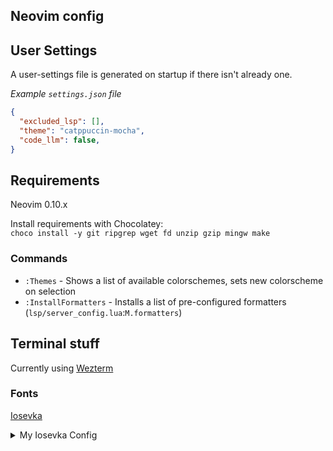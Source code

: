 ## Neovim config

## User Settings

A user-settings file is generated on startup if there isn't already one.

_Example `settings.json` file_

```json
{
  "excluded_lsp": [],
  "theme": "catppuccin-mocha",
  "code_llm": false,
}
```

## Requirements

Neovim 0.10.x  

Install requirements with Chocolatey:  
```choco install -y git ripgrep wget fd unzip gzip mingw make```

### Commands
- `:Themes` - Shows a list of available colorschemes, sets new colorscheme on selection
- `:InstallFormatters` - Installs a list of pre-configured formatters (`lsp/server_config.lua`:`M.formatters`) 

## Terminal stuff

Currently using [Wezterm](https://github.com/wez/wezterm)

### Fonts

[Iosevka](https://typeof.net/Iosevka/)  
<details>
<summary>My Iosevka Config</summary>
```toml
[buildPlans.IosevkaRvn]
family = "Iosevka Rvn"
spacing = "normal"
serifs = "sans"
noCvSs = true
exportGlyphNames = false

[buildPlans.IosevkaRvn.variants.design]
one = "no-base"
zero = "slashed"
braille-dot = "round"
asterisk = "penta-high"
paren = "flat-arc"
brace = "curly-flat-boundary"
lig-neq = "more-slanted"
lig-equal-chain = "with-notch"
lig-hyphen-chain = "with-notch"
lig-double-arrow-bar = "without-notch"

[buildPlans.IosevkaRvn.weights.Light]
shape = 300
menu = 300
css = 300

[buildPlans.IosevkaRvn.weights.Regular]
shape = 400
menu = 400
css = 400

[buildPlans.IosevkaRvn.weights.Medium]
shape = 500
menu = 500
css = 500

[buildPlans.IosevkaRvn.weights.SemiBold]
shape = 600
menu = 600
css = 600

[buildPlans.IosevkaRvn.weights.Bold]
shape = 700
menu = 700
css = 700

[buildPlans.IosevkaRvn.widths.Normal]
shape = 500
menu = 5
css = "normal"

[buildPlans.IosevkaRvn.widths.Extended]
shape = 600
menu = 7
css = "expanded"

[buildPlans.IosevkaRvn.widths.Condensed]
shape = 416
menu = 3
css = "condensed"

[buildPlans.IosevkaRvn.widths.SemiCondensed]
shape = 456
menu = 4
css = "semi-condensed"

[buildPlans.IosevkaRvn.widths.SemiExtended]
shape = 548
menu = 6
css = "semi-expanded"
```
</details>

